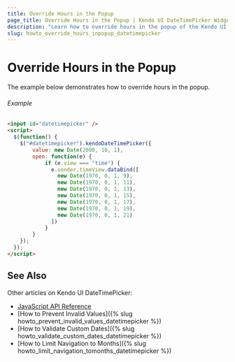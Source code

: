 ```yaml
---
title: Override Hours in the Popup
page_title: Override Hours in the Popup | Kendo UI DateTimePicker Widget
description: "Learn how to override hours in the popup of the Kendo UI DateTimePicker widget."
slug: howto_override_hours_inpopup_datetimepicker
---
```


# Override Hours in the Popup

The example below demonstrates how to override hours in the popup.

###### Example

```html
<input id="datetimepicker" />
<script>
  $(function() {
    $("#datetimepicker").kendoDateTimePicker({
        value: new Date(2000, 10, 1),
        open: function(e) {
			if (e.view === "time") {
              e.sender.timeView.dataBind([
                new Date(1970, 0, 1, 9),
                new Date(1970, 0, 1, 11),
                new Date(1970, 0, 1, 13),
                new Date(1970, 0, 1, 15),
                new Date(1970, 0, 1, 17),
                new Date(1970, 0, 1, 19),
                new Date(1970, 0, 1, 21)
              ])
            }
        }
    });
  });
</script>
```

## See Also

Other articles on Kendo UI DateTimePicker:

* [JavaScript API Reference](/api/javascript/ui/datetimepicker)
* [How to Prevent Invalid Values]({% slug howto_prevent_invalid_values_datetimepicker %})
* [How to Validate Custom Dates]({% slug howto_validate_custom_dates_datetimepicker %})
* [How to Limit Navigation to Months]({% slug howto_limit_navigation_tomonths_datetimepicker %})